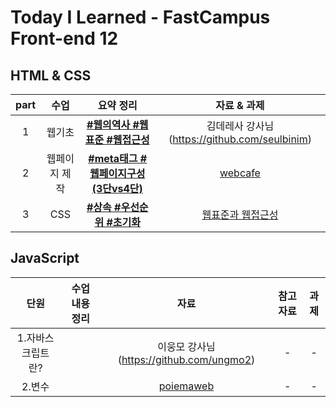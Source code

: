 # Today I Learned - FastCampus Front-end 12

##  HTML & CSS 
| part | 수업 | 요약 정리 | 자료 & 과제 | 
|:--:|:--:|:---------:|:---:|
| 1 | 웹기초 | **[#웹의역사 #웹표준 #웹접근성](https://github.com/gayoungaa91/T.I.L-FDS12/blob/master/html%20%26%20css/web-basic.md)** |  김데레사 강사님 (https://github.com/seulbinim) |
| 2 | 웹페이지 제작 | **[#meta태그 #웹페이지구성(3단vs4단)](https://github.com/gayoungaa91/T.I.L-FDS12/blob/master/html%20%26%20css/webpage.md)** | [webcafe](https://seulbinim.github.io/exHTML5) | 
| 3 | CSS | **[#상속 #우선순위 #초기화](https://github.com/gayoungaa91/T.I.L-FDS12/blob/master/html%20%26%20css/css.md)** | [웹표준과 웹접근성](https://seulbinim.github.io/WSA/accessibility.html) |

## JavaScript
| 단원 | 수업 내용 정리 | 자료 | 참고자료 | 과제 | 
| :------: | :------------------------:| :-------: | :---------: | :---------: |
| 1.자바스크립트란? | []() | 이웅모 강사님 (https://github.com/ungmo2) | - | - |
| 2.변수 | []() | [poiemaweb](https://poiemaweb.com) | - | - |
